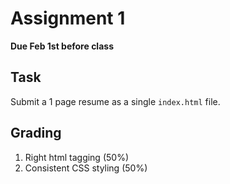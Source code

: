 # Assignment 1
**Due Feb 1st before class**

## Task 

Submit a 1 page resume as a single ```index.html``` file.

## Grading
1. Right html tagging (50%)
2. Consistent CSS styling (50%)
